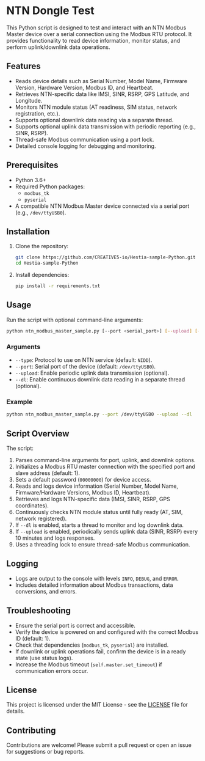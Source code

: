 # NTN Dongle Test

This Python script is designed to test and interact with an NTN Modbus Master device over a serial connection using the Modbus RTU protocol. It provides functionality to read device information, monitor status, and perform uplink/downlink data operations.

## Features
- Reads device details such as Serial Number, Model Name, Firmware Version, Hardware Version, Modbus ID, and Heartbeat.
- Retrieves NTN-specific data like IMSI, SINR, RSRP, GPS Latitude, and Longitude.
- Monitors NTN module status (AT readiness, SIM status, network registration, etc.).
- Supports optional downlink data reading via a separate thread.
- Supports optional uplink data transmission with periodic reporting (e.g., SINR, RSRP).
- Thread-safe Modbus communication using a port lock.
- Detailed console logging for debugging and monitoring.

## Prerequisites
- Python 3.6+
- Required Python packages:
  - `modbus_tk`
  - `pyserial`
- A compatible NTN Modbus Master device connected via a serial port (e.g., `/dev/ttyUSB0`).

## Installation
1. Clone the repository:
   ```bash
   git clone https://github.com/CREATIVE5-io/Hestia-sample-Python.git
   cd Hestia-sample-Python
   ```
2. Install dependencies:
   ```bash
   pip install -r requirements.txt
   ```

## Usage
Run the script with optional command-line arguments:

```bash
python ntn_modbus_master_sample.py [--port <serial_port>] [--upload] [--dl]
```

### Arguments
- `--type`: Protocol to use on NTN service (default: `NIDD`).
- `--port`: Serial port of the device (default: `/dev/ttyUSB0`).
- `--upload`: Enable periodic uplink data transmission (optional).
- `--dl`: Enable continuous downlink data reading in a separate thread (optional).

### Example
```bash
python ntn_modbus_master_sample.py --port /dev/ttyUSB0 --upload --dl
```

## Script Overview
The script:
1. Parses command-line arguments for port, uplink, and downlink options.
2. Initializes a Modbus RTU master connection with the specified port and slave address (default: 1).
3. Sets a default password (`00000000`) for device access.
4. Reads and logs device information (Serial Number, Model Name, Firmware/Hardware Versions, Modbus ID, Heartbeat).
5. Retrieves and logs NTN-specific data (IMSI, SINR, RSRP, GPS coordinates).
6. Continuously checks NTN module status until fully ready (AT, SIM, network registered).
7. If `--dl` is enabled, starts a thread to monitor and log downlink data.
8. If `--upload` is enabled, periodically sends uplink data (SINR, RSRP) every 10 minutes and logs responses.
9. Uses a threading lock to ensure thread-safe Modbus communication.

## Logging
- Logs are output to the console with levels `INFO`, `DEBUG`, and `ERROR`.
- Includes detailed information about Modbus transactions, data conversions, and errors.

## Troubleshooting
- Ensure the serial port is correct and accessible.
- Verify the device is powered on and configured with the correct Modbus ID (default: 1).
- Check that dependencies (`modbus_tk`, `pyserial`) are installed.
- If downlink or uplink operations fail, confirm the device is in a ready state (use status logs).
- Increase the Modbus timeout (`self.master.set_timeout`) if communication errors occur.

## License
This project is licensed under the MIT License - see the [LICENSE](LICENSE) file for details.

## Contributing
Contributions are welcome! Please submit a pull request or open an issue for suggestions or bug reports.
